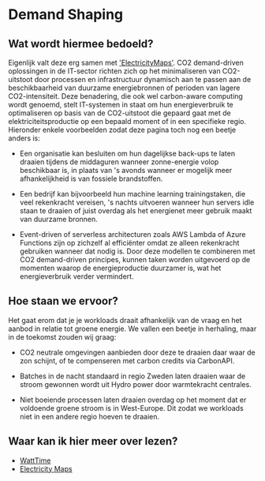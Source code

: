 # Demand Shaping

## Wat wordt hiermee bedoeld?
Eigenlijk valt deze erg samen met ['ElectricityMaps'](wiki.html?page=electricitymap). CO2 demand-driven oplossingen in de IT-sector richten zich op het minimaliseren van CO2-uitstoot door processen en infrastructuur dynamisch aan te passen aan de beschikbaarheid van duurzame energiebronnen of perioden van lagere CO2-intensiteit. Deze benadering, die ook wel carbon-aware computing wordt genoemd, stelt IT-systemen in staat om hun energieverbruik te optimaliseren op basis van de CO2-uitstoot die gepaard gaat met de elektriciteitsproductie op een bepaald moment of in een specifieke regio. Hieronder enkele voorbeelden zodat deze pagina toch nog een beetje anders is:

- Een organisatie kan besluiten om hun dagelijkse back-ups te laten draaien tijdens de middaguren wanneer zonne-energie volop beschikbaar is, in plaats van 's avonds wanneer er mogelijk meer afhankelijkheid is van fossiele brandstoffen.

- Een bedrijf kan bijvoorbeeld hun machine learning trainingstaken, die veel rekenkracht vereisen, 's nachts uitvoeren wanneer hun servers idle staan te draaien of juist overdag als het energienet meer gebruik maakt van duurzame bronnen.

- Event-driven of serverless architecturen zoals AWS Lambda of Azure Functions zijn op zichzelf al efficiënter omdat ze alleen rekenkracht gebruiken wanneer dat nodig is. Door deze modellen te combineren met CO2 demand-driven principes, kunnen taken worden uitgevoerd op de momenten waarop de energieproductie duurzamer is, wat het energieverbruik verder vermindert.

## Hoe staan we ervoor?
Het gaat erom dat je je workloads draait afhankelijk van de vraag en het aanbod in relatie tot groene energie. We vallen een beetje in herhaling, maar in de toekomst zouden wij graag:

- CO2 neutrale omgevingen aanbieden door deze te draaien daar waar de zon schijnt, of te compenseren met carbon credits via CarbonAPI.

- Batches in de nacht standaard in regio Zweden laten draaien waar de stroom gewonnen wordt uit Hydro power door warmtekracht centrales.

- Niet boeiende processen laten draaien overdag op het moment dat er voldoende groene stroom is in West-Europe. Dit zodat we workloads niet in een andere regio hoeven te draaien.

## Waar kan ik hier meer over lezen?
- <a href="https://watttime.org/">WattTime</a>
- <a href="https://app.electricitymaps.com/zone/NL">Electricity Maps</a>







